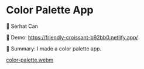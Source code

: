 # Color Palette App

🔵 Serhat Can

🔵 Demo: https://friendly-croissant-b92bb0.netlify.app/

🔵 Summary: I made a color palette app.

[color-palette.webm](https://user-images.githubusercontent.com/85739464/220732057-6c18cff5-7101-46c1-83eb-c1dcecd228d8.webm)
